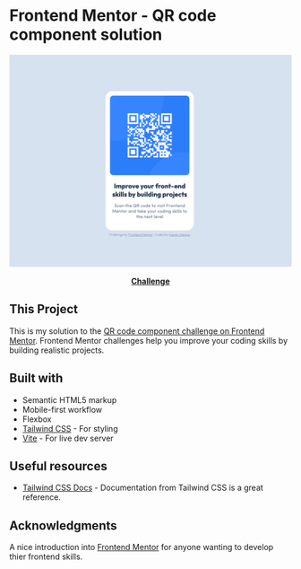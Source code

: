 # Frontend Mentor - QR code component solution

![](./images/Solution-screenshot.png)

<center><b><a href="https://www.frontendmentor.io/challenges/qr-code-component-iux_sIO_H">Challenge</a></b></center>

## **This Project**

This is my solution to the [QR code component challenge on Frontend Mentor](https://www.frontendmentor.io/challenges/qr-code-component-iux_sIO_H). Frontend Mentor challenges help you improve your coding skills by building realistic projects.

## **Built with**

- Semantic HTML5 markup
- Mobile-first workflow
- Flexbox
- [Tailwind CSS](https://tailwindcss.com/) - For styling
- [Vite](https://vitejs.dev/) - For live dev server

## **Useful resources**

- [Tailwind CSS Docs](https://v1.tailwindcss.com/docs/) - Documentation from Tailwind CSS is a great reference.

## **Acknowledgments**

A nice introduction into [Frontend Mentor](https://www.frontendmentor.io) for anyone wanting to develop thier frontend skills.
